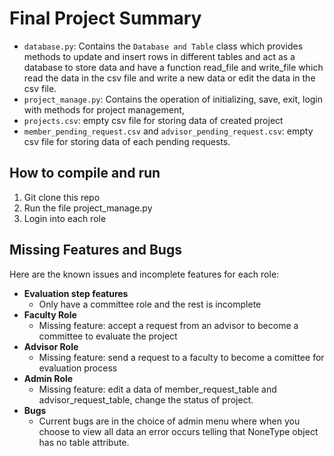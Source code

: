 # Final Project Summary

- `database.py`: Contains the `Database and Table` class which provides methods to update and insert rows in different tables and act as a database to store data and have a function read_file and write_file which read the data in the csv file and write a new data or edit the data in the csv file.
- `project_manage.py`: Contains the operation of initializing, save, exit, login with methods for project management,
- `projects.csv`: empty csv file for storing data of created project
- `member_pending_request.csv` and `advisor_pending_request.csv`: empty csv file for storing data of each pending requests.

## How to compile and run

1. Git clone this repo
2. Run the file project_manage.py
3. Login into each role


## Missing Features and Bugs
Here are the known issues and incomplete features for each role:
- **Evaluation step features**
  - Only have a committee role and the rest is incomplete
- **Faculty Role**
  - Missing feature: accept a request from an advisor to become a committee to evaluate the project
- **Advisor Role** 
  - Missing feature: send a request to a faculty to become a comittee for evaluation process
- **Admin Role** 
  - Missing feature: edit a data of member_request_table and advisor_request_table, change the status of project.
- **Bugs**
  - Current bugs are in the choice of admin menu where when you choose to view all data an error occurs telling that NoneType object has no table attribute.


